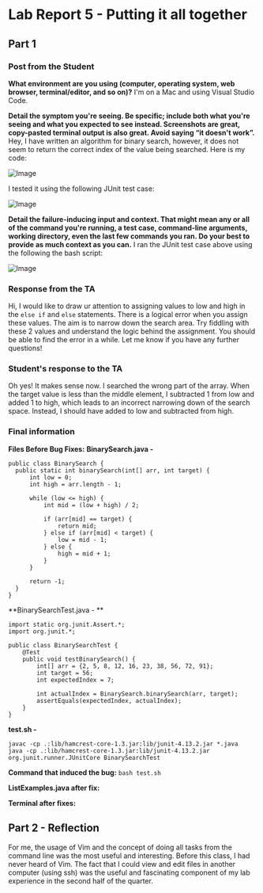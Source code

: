 # Lab Report 5 - Putting it all together

## Part 1
### Post from the Student
**What environment are you using (computer, operating system, web browser, terminal/editor, and so on)?**
I'm on a Mac and using Visual Studio Code.

**Detail the symptom you're seeing. Be specific; include both what you're seeing and what you expected to see instead. Screenshots are great, copy-pasted terminal output is also great. Avoid saying “it doesn't work”.**
Hey, I have written an algorithm for binary search, however, it does not seem to return the correct index of the value being searched. Here is my code:

![Image]()

I tested it using the following JUnit test case:

![Image]()


**Detail the failure-inducing input and context. That might mean any or all of the command you're running, a test case, command-line arguments, working directory, even the last few commands you ran. Do your best to provide as much context as you can.**
I ran the JUnit test case above using the following the bash script:

![Image]()

### Response from the TA
Hi, I would like to draw ur attention to assigning values to low and high in the `else if` and `else` statements. There is a logical error when you assign these values. The aim is to narrow down the search area. Try fiddling with these 2 values and understand the logic behind the assignment. You should be able to find the error in a while. Let me know if you have any further questions!

### Student's response to the TA
Oh yes! It makes sense now. I searched the wrong part of the array. When the target value is less than the middle element, I subtracted 1 from low and added 1 to high, which leads to an incorrect narrowing down of the search space. Instead, I should have added to low and subtracted from high.

### Final information
**Files Before Bug Fixes:**
**BinarySearch.java -**
```
public class BinarySearch {
  public static int binarySearch(int[] arr, int target) {
      int low = 0;
      int high = arr.length - 1;

      while (low <= high) {
          int mid = (low + high) / 2;

          if (arr[mid] == target) {
              return mid; 
          } else if (arr[mid] < target) {
              low = mid - 1; 
          } else {
              high = mid + 1; 
          }
      }

      return -1; 
  }
}
```
**BinarySearchTest.java - **
```
import static org.junit.Assert.*;
import org.junit.*;

public class BinarySearchTest {
    @Test
    public void testBinarySearch() {
        int[] arr = {2, 5, 8, 12, 16, 23, 38, 56, 72, 91};
        int target = 56;
        int expectedIndex = 7;

        int actualIndex = BinarySearch.binarySearch(arr, target);
        assertEquals(expectedIndex, actualIndex);
    }
}
```

**test.sh -**
```
javac -cp .:lib/hamcrest-core-1.3.jar:lib/junit-4.13.2.jar *.java
java -cp .:lib/hamcrest-core-1.3.jar:lib/junit-4.13.2.jar org.junit.runner.JUnitCore BinarySearchTest
```

**Command that induced the bug:**
```bash test.sh```

**ListExamples.java after fix:**

**Terminal after fixes:**


## Part 2 - Reflection
For me, the usage of Vim and the concept of doing all tasks from the command line was the most useful and interesting. Before this class, I had never heard of Vim. The fact that I could view and edit files in another computer (using ssh) was the useful and fascinating component of my lab experience in the second half of the quarter.
